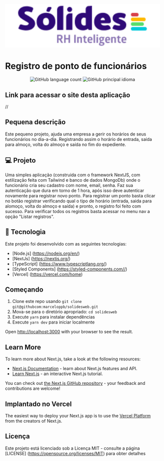 <img src="/public/logo.svg" alt="logo">

# Registro de ponto de funcionários

<p align = "center">
  <img alt = "GitHub language count" src = "https://img.shields.io/github/languages/count/marceloppb/solidesweb">
  <img alt = "GitHub principal idioma" src = "https://img.shields.io/github/languages/top/marceloppb/solidesweb">
</p>

## Link para acessar o site desta aplicação

<a>//</a>

## Pequena descrição

Este pequeno projeto, ajuda uma empresa a gerir os horários de seus funcionários no dia-a-dia. Registrando assim o horário de entrada, saída para almoço, volta do almoço e saída no fim do expediente.

## 💻 Projeto

Uma simples aplicação (construida com o framework NextJS, com estilização feita com Tailwind e banco de dados MongoDb) onde o funcionário cria seu cadastro com nome, email, senha. Faz sua autenticação que dura em torno de 1 hora, após isso deve autenticar novamente para registrar novo ponto.
Para registrar um ponto basta clicar no botão registrar verificando qual o tipo de horário (entrada, saida para alomoço, volta do almoço e saída) e pronto, o registro foi feito com sucesso. Para verificar todos os registros basta acessar no menu nav a opção "Listar registros".

## 🚀 Tecnologia

Este projeto foi desenvolvido com as seguintes tecnologias:

- [Node.js] (https://nodejs.org/en/)
- [NextJs] (https://nextjs.org/)
- [TypeScript] (https://www.typescriptlang.org/)
- [Styled Components] (https://styled-components.com//)
- [Vercel] (https://vercel.com/home)

## Começando

1. Clone este repo usando `git clone git@githubcom:marceloppb/solidesweb.git`
2. Mova-se para o diretório apropriado: `cd solidesweb` <br />
3. Execute `yarn` para instalar dependências <br />
4. Execute `yarn dev` para iniciar localmente <br />

Open [http://localhost:3000](http://localhost:3000) with your browser to see the result.

## Learn More

To learn more about Next.js, take a look at the following resources:

- [Next.js Documentation](https://nextjs.org/docs) - learn about Next.js features and API.
- [Learn Next.js](https://nextjs.org/learn) - an interactive Next.js tutorial.

You can check out [the Next.js GitHub repository](https://github.com/vercel/next.js/) - your feedback and contributions are welcome!

## Implantado no Vercel

The easiest way to deploy your Next.js app is to use the [Vercel Platform](https://vercel.com/import?utm_medium=default-template&filter=next.js&utm_source=create-next-app&utm_campaign=create-next-app-readme) from the creators of Next.js.

## Licença

Este projeto está licenciado sob a Licença MIT - consulte a página [LICENSE] (https://opensource.org/licenses/MIT) para obter detalhes
